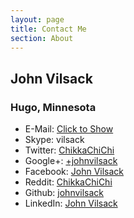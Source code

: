 ```yaml
---
layout: page
title: Contact Me
section: About
---
```


<h2>John Vilsack</h2>
<h3>Hugo, Minnesota</h3>

<ul>
	<li>E-Mail: <a href="javascript:alert('vilsack /\\T gmail.com')">Click to Show</a></li>
	<li>Skype: vilsack</li>
	<li>Twitter: <a href="https://twitter.com/ChikkaChiChi" target="_blank">ChikkaChiChi</a></li>
	<li>Google+: <a href="https://plus.google.com/u/0/+johnvilsack" target="_blank">+johnvilsack</a></li>
	<li>Facebook: <a href="https://www.facebook.com/vilsack" target="_blank">John Vilsack</a></li>
	<li>Reddit: <a href="http://www.reddit.com/user/chikkachichi" target="_blank">ChikkaChiChi</a></li>
	<li>Github: <a href="https://github.com/johnvilsack" target="_blank">johnvilsack</a></li>
	<li>LinkedIn: <a href="https://www.linkedin.com/profile/view?id=25350438" target="_blank">John Vilsack</a></li>
</ul>
